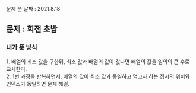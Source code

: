 문제 푼 날짜 : 2021.8.18

<h2>문제 : 회전 초밥</h2>

<h3>내가 푼 방식</h3>
<div>1. 배열의 최소 값을 구한뒤, 최소 값과 배열의 값이 값다면 배열의 값을 임의의 큰 수로 교체한다.</div>
<div>2. 1번 과정을 반복하면서, 배열의 값이 최소 값과 동일하고 먹고자 하는 접시의 위치와 인덱스가 동일하면 문제 해결.</div>